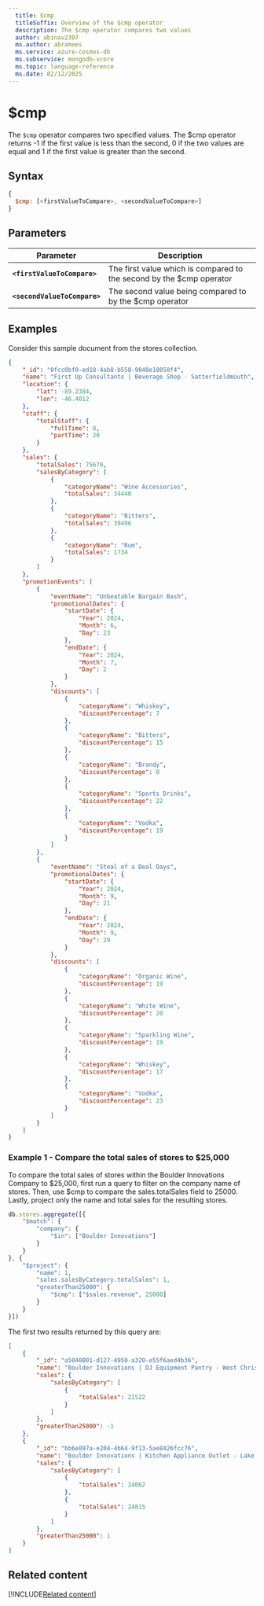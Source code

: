 ```yaml
---
  title: $cmp
  titleSuffix: Overview of the $cmp operator
  description: The $cmp operator compares two values
  author: abinav2307
  ms.author: abramees
  ms.service: azure-cosmos-db
  ms.subservice: mongodb-vcore
  ms.topic: language-reference
  ms.date: 02/12/2025
---
```


# $cmp

The `$cmp` operator compares two specified values. The $cmp operator returns -1 if the first value is less than the second, 0 if the two values are equal and 1 if the first value is greater than the second.

## Syntax

```javascript
{
  $cmp: [<firstValueToCompare>, <secondValueToCompare>]
}
```

## Parameters

| Parameter | Description |
| --- | --- |
| **`<firstValueToCompare>`** | The first value which is compared to the second by the $cmp operator|
| **`<secondValueToCompare>`** | The second value being compared to by the $cmp operator|

## Examples

Consider this sample document from the stores collection.

```json
{
    "_id": "0fcc0bf0-ed18-4ab8-b558-9848e18058f4",
    "name": "First Up Consultants | Beverage Shop - Satterfieldmouth",
    "location": {
        "lat": -89.2384,
        "lon": -46.4012
    },
    "staff": {
        "totalStaff": {
            "fullTime": 8,
            "partTime": 20
        }
    },
    "sales": {
        "totalSales": 75670,
        "salesByCategory": [
            {
                "categoryName": "Wine Accessories",
                "totalSales": 34440
            },
            {
                "categoryName": "Bitters",
                "totalSales": 39496
            },
            {
                "categoryName": "Rum",
                "totalSales": 1734
            }
        ]
    },
    "promotionEvents": [
        {
            "eventName": "Unbeatable Bargain Bash",
            "promotionalDates": {
                "startDate": {
                    "Year": 2024,
                    "Month": 6,
                    "Day": 23
                },
                "endDate": {
                    "Year": 2024,
                    "Month": 7,
                    "Day": 2
                }
            },
            "discounts": [
                {
                    "categoryName": "Whiskey",
                    "discountPercentage": 7
                },
                {
                    "categoryName": "Bitters",
                    "discountPercentage": 15
                },
                {
                    "categoryName": "Brandy",
                    "discountPercentage": 8
                },
                {
                    "categoryName": "Sports Drinks",
                    "discountPercentage": 22
                },
                {
                    "categoryName": "Vodka",
                    "discountPercentage": 19
                }
            ]
        },
        {
            "eventName": "Steal of a Deal Days",
            "promotionalDates": {
                "startDate": {
                    "Year": 2024,
                    "Month": 9,
                    "Day": 21
                },
                "endDate": {
                    "Year": 2024,
                    "Month": 9,
                    "Day": 29
                }
            },
            "discounts": [
                {
                    "categoryName": "Organic Wine",
                    "discountPercentage": 19
                },
                {
                    "categoryName": "White Wine",
                    "discountPercentage": 20
                },
                {
                    "categoryName": "Sparkling Wine",
                    "discountPercentage": 19
                },
                {
                    "categoryName": "Whiskey",
                    "discountPercentage": 17
                },
                {
                    "categoryName": "Vodka",
                    "discountPercentage": 23
                }
            ]
        }
    ]
}
```

### Example 1 - Compare the total sales of stores to $25,000

To compare the total sales of stores within the Boulder Innovations Company to $25,000, first run a query to filter on the company name of stores. Then, use $cmp to compare the sales.totalSales field to 25000. Lastly, project only the name and total sales for the resulting stores.

```javascript
db.stores.aggregate([{
    "$match": {
        "company": {
            "$in": ["Boulder Innovations"]
        }
    }
}, {
    "$project": {
        "name": 1,
        "sales.salesByCategory.totalSales": 1,
        "greaterThan25000": {
            "$cmp": ["$sales.revenue", 25000]
        }
    }
}])
```

The first two results returned by this query are:

```json
[
    {
        "_id": "a5040801-d127-4950-a320-e55f6aed4b36",
        "name": "Boulder Innovations | DJ Equipment Pantry - West Christopher",
        "sales": {
            "salesByCategory": [
                {
                    "totalSales": 21522
                }
            ]
        },
        "greaterThan25000": -1
    },
    {
        "_id": "bb6e097a-e204-4b64-9f13-5ae8426fcc76",
        "name": "Boulder Innovations | Kitchen Appliance Outlet - Lake Chazville",
        "sales": {
            "salesByCategory": [
                {
                    "totalSales": 24062
                },
                {
                    "totalSales": 24815
                }
            ]
        },
        "greaterThan25000": 1
    }
]
```

## Related content

[!INCLUDE[Related content](../includes/related-content.md)]
